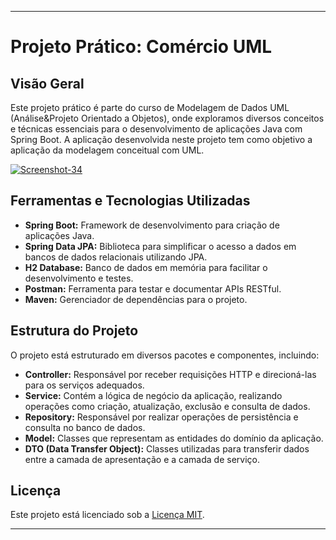 

-------------------------------

# Projeto Prático: Comércio UML

## Visão Geral

Este projeto prático é parte do curso de Modelagem de Dados UML (Análise&Projeto Orientado a Objetos), onde exploramos diversos conceitos e técnicas essenciais para o desenvolvimento de aplicações Java com Spring Boot. A aplicação desenvolvida neste projeto tem como objetivo a aplicação da modelagem conceitual com UML.

<a href='https://postimg.cc/jWzndjWg'><img src='https://i.postimg.cc/0N4YnM9s/Screenshot-34.jpg' border='0' alt='Screenshot-34'/></a>

## Ferramentas e Tecnologias Utilizadas

- **Spring Boot:** Framework de desenvolvimento para criação de aplicações Java.
- **Spring Data JPA:** Biblioteca para simplificar o acesso a dados em bancos de dados relacionais utilizando JPA.
- **H2 Database:** Banco de dados em memória para facilitar o desenvolvimento e testes.
- **Postman:** Ferramenta para testar e documentar APIs RESTful.
- **Maven:** Gerenciador de dependências para o projeto.

## Estrutura do Projeto

O projeto está estruturado em diversos pacotes e componentes, incluindo:

- **Controller:** Responsável por receber requisições HTTP e direcioná-las para os serviços adequados.
- **Service:** Contém a lógica de negócio da aplicação, realizando operações como criação, atualização, exclusão e consulta de dados.
- **Repository:** Responsável por realizar operações de persistência e consulta no banco de dados.
- **Model:** Classes que representam as entidades do domínio da aplicação.
- **DTO (Data Transfer Object):** Classes utilizadas para transferir dados entre a camada de apresentação e a camada de serviço.

## Licença

Este projeto está licenciado sob a [Licença MIT](LICENSE).


-------------------------------
